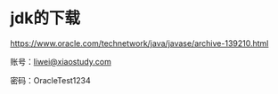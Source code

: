 jdk的下载
===

https://www.oracle.com/technetwork/java/javase/archive-139210.html

账号：liwei@xiaostudy.com

密码：OracleTest1234


    